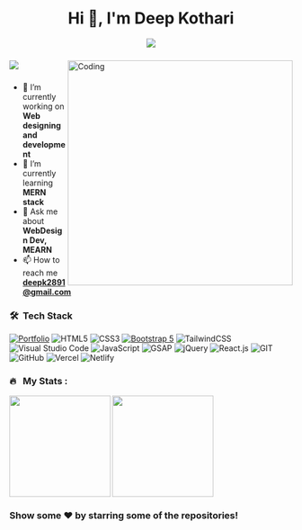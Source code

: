 <h1 align="center">Hi 👋, I'm Deep Kothari</h1>
<p align="center" display="block"><img src="https://readme-typing-svg.herokuapp.com/?size=30&duration=5001&color=2d7e5e&vCenter=true&center=true&width=460&lines=full-stack+web+developer"</p> 
<h3 align="center"></h3>
    
<img src="https://user-images.githubusercontent.com/74038190/212748830-4c709398-a386-4761-84d7-9e10b98fbe6e.gif" align="right" alt="Coding" width="400">


<a href="https://github.com/deep2891/github-profile-views-counter">
    <img src="https://komarev.com/ghpvc/?username=deepk2891&style=for-the-badge">
</a>

<h3></h3>



- 🔭 I’m currently working on **Web designing and development**
- 🌱 I’m currently learning **MERN stack**
- 💬 Ask me about **WebDesign Dev, MEARN**
- 📫 How to reach me **deepk2891@gmail.com**


<!--
###  Connect with me
<p align="left">
<a href="https://twitter.com/" target="blank"><img align="center" src="https://raw.githubusercontent.com/rahuldkjain/github-profile-readme-generator/master/src/images/icons/Social/twitter.svg" alt="deepkothari" height="30" width="40" /></a>
<a href="https://linkedin.com/in/" target="blank"><img align="center" src="https://raw.githubusercontent.com/rahuldkjain/github-profile-readme-generator/master/src/images/icons/Social/linked-in-alt.svg" alt="deepkothari" height="30" width="40" /></a>
<a href="https://instagram.com/" target="blank"><img align="center" src="https://raw.githubusercontent.com/rahuldkjain/github-profile-readme-generator/master/src/images/icons/Social/instagram.svg" alt="deepkothari" height="30" width="40" /></a>
<a href="https://www.youtube.com/" target="blank"><img align="center" src="https://raw.githubusercontent.com/rahuldkjain/github-profile-readme-generator/master/src/images/icons/Social/youtube.svg" alt="deepkothari" height="30" width="40" /></a>
</p>
-->

### 🛠 &nbsp;Tech Stack


[![Portfolio](https://img.shields.io/badge/Portfolio-%23000000.svg?style=for-the-badge&logo=firefox&logoColor=#FF7139)](https://deepk2891.github.io/DeepKothari.me/)
![HTML5](https://img.shields.io/badge/html5-%23E34F26.svg?style=for-the-badge&logo=html5&logoColor=white)
![CSS3](https://img.shields.io/badge/css3-%231572B6.svg?style=for-the-badge&logo=css3&logoColor=white)
[![Bootstrap 5](https://img.shields.io/badge/Bootstrap_5-7952B3.svg?style=for-the-badge&logo=bootstrap&logoColor=white)](https://getbootstrap.com/docs/5.0/)
![TailwindCSS](https://img.shields.io/badge/tailwindcss-%2338B2AC.svg?style=for-the-badge&logo=tailwind-css&logoColor=white)
![Visual Studio Code](https://img.shields.io/badge/Visual%20Studio%20Code-0078d7.svg?style=for-the-badge&logo=visual-studio-code&logoColor=white)
![JavaScript](https://img.shields.io/badge/javascript-%23323330.svg?style=for-the-badge&logo=javascript&logoColor=%23F7DF1E)
![GSAP](https://img.shields.io/badge/GSAP-3A3A3A?style=for-the-badge&logo=javascript&logoColor=%23F7DF1E)
![jQuery](https://img.shields.io/badge/jquery-%230769AD.svg?style=for-the-badge&logo=jquery&logoColor=white)
![React.js](https://img.shields.io/badge/React.js-61DAFB?style=for-the-badge&logo=react&logoColor=white)
![GIT](https://img.shields.io/badge/Git-fc6d26?style=for-the-badge&logo=git&logoColor=white)
![GitHub](https://img.shields.io/badge/GitHub-%23121011.svg?style=for-the-badge&logo=github&logoColor=white)
![Vercel](https://img.shields.io/badge/vercel-%23000000.svg?style=for-the-badge&logo=vercel&logoColor=white)
![Netlify](https://img.shields.io/badge/netlify-%23000000.svg?style=for-the-badge&logo=netlify&logoColor=#00C7B7)




### 🔥 &nbsp; My Stats :

<a href="https://github.com/deepk2891">
  <img height=180em align="left" src="https://github-readme-stats.vercel.app/api/top-langs?username=deepk2891&layout=compact&langs_count=8&theme=tokyonight" />
</a> 
<a href="https://github.com/deepk2891">
  <img height=180em src="https://github-readme-streak-stats.herokuapp.com/?user=deepk2891&layout=compact&langs_count=8&theme=tokyonight" />
</a>


### Show some ❤️ by starring some of the repositories!





